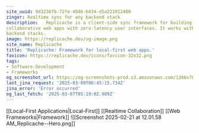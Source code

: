 ```yaml
---
site_uuid: 9d3236fb-72fe-4046-b434-d5a221012400
zinger: Realtime sync for any backend stack
description:   Replicache is a client-side sync framework for building realtime,
collaborative web apps with zero-latency user interfaces. It works with most
backend stacks.
image: https://replicache.dev/og-image.png
site_name: Replicache
title: 'Replicache: Framework for local-first web apps.'
favicon: https://replicache.dev/icons/favicon-32x32.png
tags:
- Software-Development
- Frameworks
og_screenshot_url: https://og-screenshots-prod.s3.amazonaws.com/1366x768/80/false/51940621e316c4c7e2a6e64fecd4e62fa95f4054c935eb1e0640db618d2695d8.jpeg
last_jina_request: '2025-03-09T06:45:15.734Z'
jina_error: 'Error occurred'
og_last_fetch: '2025-03-07T05:19:02.909Z'
---
```

[[Local-First Applications|Local-First]]
[[Realtime Collaboration]]
[[Web Frameworks|Framework]]
![[Screenshot 2025-02-21 at 12.01.58 AM_Replicache--Hero.png]]
